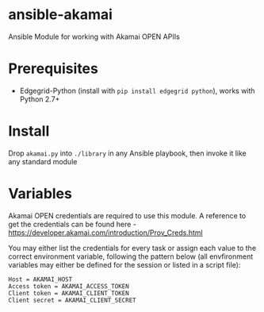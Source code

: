 # ansible-akamai
Ansible Module for working with Akamai OPEN APIIs

# Prerequisites
- Edgegrid-Python (install with `pip install edgegrid python`), works with Python 2.7+

# Install
Drop `akamai.py` into `./library` in any Ansible playbook, then invoke it like any standard module

# Variables
Akamai OPEN credentials are required to use this module.  A reference to get the credentials can be found here - https://developer.akamai.com/introduction/Prov_Creds.html

You may either list the credentials for every task or assign each value to the correct environment variable, following the pattern below (all envfironment variables may either be defined for the session or listed in a script file):
```
Host = AKAMAI_HOST
Access token = AKAMAI_ACCESS_TOKEN
Client token = AKAMAI_CLIENT_TOKEN
Client secret = AKAMAI_CLIENT_SECRET
```
